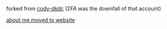 forked from [cody-dkdc](https://github.com/cody-dkdc) (2FA was the downfall of that account)

[about me moved to website](https://dkdc.ai/about)
